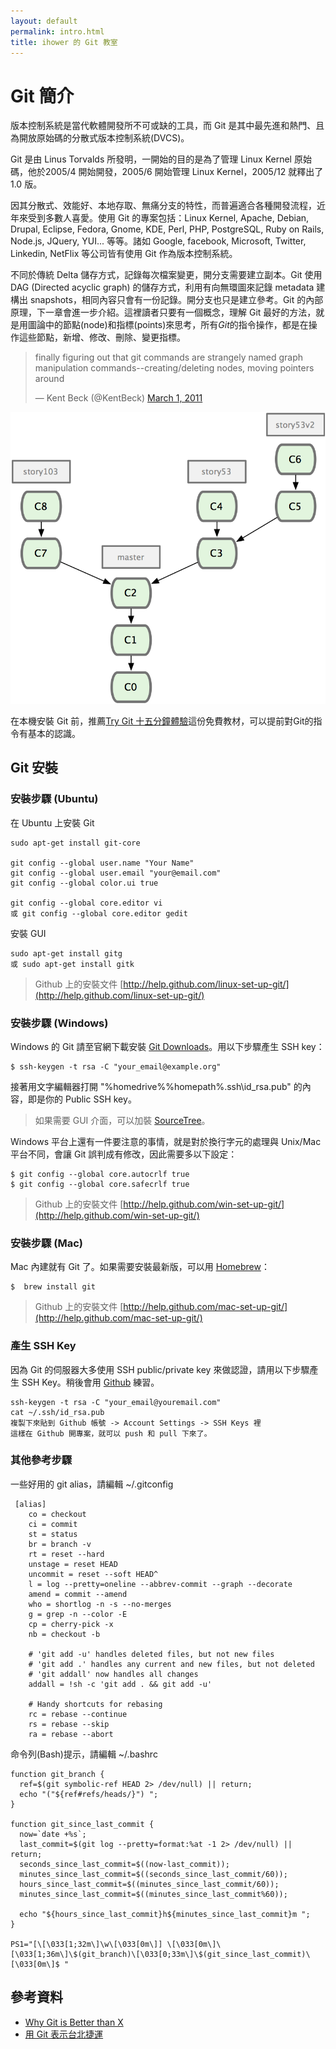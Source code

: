```yaml
---
layout: default
permalink: intro.html
title: ihower 的 Git 教室
---
```


# Git 簡介

版本控制系統是當代軟體開發所不可或缺的工具，而 Git 是其中最先進和熱門、且為開放原始碼的分散式版本控制系統(DVCS)。

Git 是由 Linus Torvalds 所發明，一開始的目的是為了管理 Linux Kernel 原始碼，他於2005/4 開始開發，2005/6 開始管理  Linux Kernel，2005/12 就釋出了 1.0 版。

因其分散式、效能好、本地存取、無痛分支的特性，而普遍適合各種開發流程，近年來受到多數人喜愛。使用 Git 的專案包括：Linux Kernel, Apache, Debian, Drupal, Eclipse, Fedora, Gnome, KDE, Perl, PHP, PostgreSQL, Ruby on Rails, Node.js, JQuery, YUI... 等等。諸如 Google, facebook, Microsoft, Twitter, Linkedin, NetFlix 等公司皆有使用 Git 作為版本控制系統。

不同於傳統 Delta 儲存方式，記錄每次檔案變更，開分支需要建立副本。Git 使用 DAG (Directed acyclic graph) 的儲存方式，利用有向無環圖來記錄 metadata 建構出 snapshots，相同內容只會有一份記錄。開分支也只是建立參考。Git 的內部原理，下一章會進一步介紹。這裡讀者只要有一個概念，理解 Git 最好的方法，就是用圖論中的節點(node)和指標(points)來思考，所有*Git*的指令操作，都是在操作這些節點，新增、修改、刪除、變更指標。

<blockquote class="twitter-tweet"><p>finally figuring out that git commands are strangely named graph manipulation commands--creating/deleting nodes, moving pointers around</p>&mdash; Kent Beck (@KentBeck) <a href="https://twitter.com/KentBeck/status/42657237986054144" data-datetime="2011-03-01T18:47:32+00:00">March 1, 2011</a></blockquote>
<script async src="//platform.twitter.com/widgets.js" charset="utf-8"></script>

![Git graph example](images/intro-1.png)

在本機安裝 Git 前，推薦[Try Git 十五分鐘體驗](https://www.codeschool.com/courses/try-git)這份免費教材，可以提前對Git的指令有基本的認識。

## Git 安裝

### 安裝步驟 (Ubuntu)

在 Ubuntu 上安裝 Git

	sudo apt-get install git-core

	git config --global user.name "Your Name"
	git config --global user.email "your@email.com"
	git config --global color.ui true

	git config --global core.editor vi
	或 git config --global core.editor gedit

安裝 GUI

    sudo apt-get install gitg
	或 sudo apt-get install gitk

> Github 上的安裝文件 [http://help.github.com/linux-set-up-git/](http://help.github.com/linux-set-up-git/)


### 安裝步驟 (Windows)

Windows 的 Git 請至官網下載安裝 [Git Downloads](http://git-scm.com/download/win)。用以下步驟產生 SSH key：

    $ ssh-keygen -t rsa -C "your_email@example.org"

接著用文字編輯器打開 "%homedrive%%homepath%\.ssh\id_rsa.pub" 的內容，即是你的 Public SSH key。

> 如果需要 GUI 介面，可以加裝 [SourceTree](http://www.sourcetreeapp.com/)。

Windows 平台上還有一件要注意的事情，就是對於換行字元的處理與 Unix/Mac 平台不同，會讓 Git 誤判成有修改，因此需要多以下設定：


    $ git config --global core.autocrlf true
    $ git config --global core.safecrlf true


> Github 上的安裝文件 [http://help.github.com/win-set-up-git/](http://help.github.com/win-set-up-git/)

### 安裝步驟 (Mac)

Mac 內建就有 Git 了。如果需要安裝最新版，可以用 [Homebrew](http://brew.sh/)：

    $  brew install git

> Github 上的安裝文件 [http://help.github.com/mac-set-up-git/](http://help.github.com/mac-set-up-git/)

### 產生 SSH Key

因為 Git 的伺服器大多使用 SSH public/private key 來做認證，請用以下步驟產生 SSH Key。稍後會用 [Github](http://github.com) 練習。

	ssh-keygen -t rsa -C "your_email@youremail.com"
	cat ~/.ssh/id_rsa.pub
	複製下來貼到 Github 帳號 -> Account Settings -> SSH Keys 裡
	這樣在 Github 開專案，就可以 push 和 pull 下來了。

### 其他參考步驟

一些好用的 git alias，請編輯 ~/.gitconfig

     [alias]
        co = checkout
        ci = commit
        st = status
        br = branch -v
        rt = reset --hard
        unstage = reset HEAD
        uncommit = reset --soft HEAD^
        l = log --pretty=oneline --abbrev-commit --graph --decorate
        amend = commit --amend
        who = shortlog -n -s --no-merges
        g = grep -n --color -E
        cp = cherry-pick -x
	    nb = checkout -b

        # 'git add -u' handles deleted files, but not new files
        # 'git add .' handles any current and new files, but not deleted
        # 'git addall' now handles all changes
        addall = !sh -c 'git add . && git add -u'

        # Handy shortcuts for rebasing
        rc = rebase --continue
        rs = rebase --skip
        ra = rebase --abort

命令列(Bash)提示，請編輯 ~/.bashrc

    function git_branch {
      ref=$(git symbolic-ref HEAD 2> /dev/null) || return;
      echo "("${ref#refs/heads/}") ";
    }

    function git_since_last_commit {
      now=`date +%s`;
      last_commit=$(git log --pretty=format:%at -1 2> /dev/null) || return;
      seconds_since_last_commit=$((now-last_commit));
      minutes_since_last_commit=$((seconds_since_last_commit/60));
      hours_since_last_commit=$((minutes_since_last_commit/60));
      minutes_since_last_commit=$((minutes_since_last_commit%60));

      echo "${hours_since_last_commit}h${minutes_since_last_commit}m ";
    }

    PS1="[\[\033[1;32m\]\w\[\033[0m\]] \[\033[0m\]\[\033[1;36m\]\$(git_branch)\[\033[0;33m\]\$(git_since_last_commit)\[\033[0m\]$ "

## 參考資料

* [Why Git is Better than X](http://thkoch2001.github.com/whygitisbetter/)
* [用 Git 表示台北捷運](http://gugod.org/2009/12/git-graphing/)
